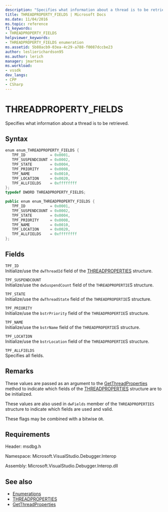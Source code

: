 ```yaml
---
description: "Specifies what information about a thread is to be retrieved."
title: THREADPROPERTY_FIELDS | Microsoft Docs
ms.date: 11/04/2016
ms.topic: reference
f1_keywords:
- THREADPROPERTY_FIELDS
helpviewer_keywords:
- THREADPROPERTY_FIELDS enumeration
ms.assetid: 5b88acb9-03ea-4c29-a788-f0087dccbe23
author: leslierichardson95
ms.author: lerich
manager: jmartens
ms.workload:
- vssdk
dev_langs:
- CPP
- CSharp
---
```

# THREADPROPERTY_FIELDS
Specifies what information about a thread is to be retrieved.

## Syntax

```cpp
enum enum_THREADPROPERTY_FIELDS { 
   TPF_ID           = 0x0001,
   TPF_SUSPENDCOUNT = 0x0002,
   TPF_STATE        = 0x0004,
   TPF_PRIORITY     = 0x0008,
   TPF_NAME         = 0x0010,
   TPF_LOCATION     = 0x0020,
   TPF_ALLFIELDS    = 0xffffffff
};
typedef DWORD THREADPROPERTY_FIELDS;
```

```csharp
public enum enum_THREADPROPERTY_FIELDS { 
   TPF_ID           = 0x0001,
   TPF_SUSPENDCOUNT = 0x0002,
   TPF_STATE        = 0x0004,
   TPF_PRIORITY     = 0x0008,
   TPF_NAME         = 0x0010,
   TPF_LOCATION     = 0x0020,
   TPF_ALLFIELDS    = 0xffffffff
};
```

## Fields
 `TPF_ID`\
 Initialize/use the `dwThreadId` field of the [THREADPROPERTIES](../../../extensibility/debugger/reference/threadproperties.md) structure.

 `TPF_SUSPENDCOUNT`\
 Initialize/use the `dwSuspendCount` field of the `THREADPROPERTIE`S structure.

 `TPF_STATE`\
 Initialize/use the `dwThreadState` field of the `THREADPROPERTIE`S structure.

 `TPF_PRIORITY`\
 Initialize/use the `bstrPriority` field of the `THREADPROPERTIE`S structure.

 `TPF_NAME`\
 Initialize/use the `bstrName` field of the `THREADPROPERTIE`S structure.

 `TPF_LOCATION`\
 Initialize/use the `bstrLocation` field of the `THREADPROPERTIE`S structure.

 `TPF_ALLFIELDS`\
 Specifies all fields.

## Remarks
 These values are passed as an argument to the [GetThreadProperties](../../../extensibility/debugger/reference/idebugthread2-getthreadproperties.md) method to indicate which fields of the [THREADPROPERTIES](../../../extensibility/debugger/reference/threadproperties.md) structure are to be initialized.

 These values are also used in `dwFields` member of the `THREADPROPERTIES` structure to indicate which fields are used and valid.

 These flags may be combined with a bitwise `OR`.

## Requirements
 Header: msdbg.h

 Namespace: Microsoft.VisualStudio.Debugger.Interop

 Assembly: Microsoft.VisualStudio.Debugger.Interop.dll

## See also
- [Enumerations](../../../extensibility/debugger/reference/enumerations-visual-studio-debugging.md)
- [THREADPROPERTIES](../../../extensibility/debugger/reference/threadproperties.md)
- [GetThreadProperties](../../../extensibility/debugger/reference/idebugthread2-getthreadproperties.md)
